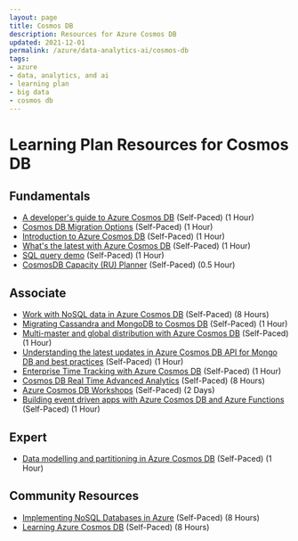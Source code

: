 ```yaml
---
layout: page
title: Cosmos DB
description: Resources for Azure Cosmos DB
updated: 2021-12-01
permalink: /azure/data-analytics-ai/cosmos-db
tags: 
- azure
- data, analytics, and ai
- learning plan
- big data
- cosmos db
---
```


# Learning Plan Resources for Cosmos DB

## Fundamentals

* [A developer's guide to Azure Cosmos DB](https://m.youtube.com/watch?v=v3GnsHk6YZs) (Self-Paced) (1 Hour)
* [Cosmos DB Migration Options](https://docs.microsoft.com/en-us/azure/cosmos-db/cosmosdb-migrationchoices) (Self-Paced) (1 Hour)
* [Introduction to Azure Cosmos DB](https://docs.microsoft.com/en-us/azure/cosmos-db/introduction) (Self-Paced) (1 Hour)
* [What's the latest with Azure Cosmos DB](https://m.youtube.com/watch?v=ZCG6weeP08M) (Self-Paced) (1 Hour)
* [SQL query demo](https://www.documentdb.com/sql/demo) (Self-Paced) (1 Hour)
* [CosmosDB Capacity (RU) Planner](https://cosmos.azure.com/capacitycalculator/) (Self-Paced) (0.5 Hour)

## Associate

* [Work with NoSQL data in Azure Cosmos DB](https://docs.microsoft.com/en-us/learn/paths/work-with-nosql-data-in-azure-cosmos-db/) (Self-Paced) (8 Hours)
* [Migrating Cassandra and MongoDB to Cosmos DB](https://docs.microsoft.com/en-us/learn/paths/migrate-cassandra-mongo-db-workloads-to-cosmos-db/) (Self-Paced) (1 Hour)
* [Multi-master and global distribution with Azure Cosmos DB](https://www.youtube.com/watch?v=ddo1WVCPAfM) (Self-Paced) (1 Hour)
* [Understanding the latest updates in Azure Cosmos DB API for Mongo DB and best practices](https://www.youtube.com/watch?v=w7d5BAlHGoI) (Self-Paced) (1 Hour)
* [Enterprise Time Tracking with Azure Cosmos DB](https://myignite.techcommunity.microsoft.com/sessions/84631?source=sessions) (Self-Paced) (1 Hour)
* [Cosmos DB Real Time Advanced Analytics](https://github.com/Microsoft/MCW-Cosmos-DB-Real-Time-Advanced-Analytics) (Self-Paced) (8 Hours)
* [Azure Cosmos DB Workshops](https://azurecosmosdb.github.io/labs/) (Self-Paced) (2 Days)
* [Building event driven apps with Azure Cosmos DB and Azure Functions](https://www.youtube.com/watch?v=faXkCccz5eA) (Self-Paced) (1 Hour)

## Expert

* [Data modelling and partitioning in Azure Cosmos DB](https://www.youtube.com/watch?v=utdxvAhIlcY) (Self-Paced) (1 Hour)

## Community Resources

* [Implementing NoSQL Databases in Azure](https://www.pluralsight.com/courses/microsoft-azure-nosql-databases-implementing) (Self-Paced) (8 Hours)
* [Learning Azure Cosmos DB](https://www.pluralsight.com/courses/azure-cosmos-db) (Self-Paced) (8 Hours)
